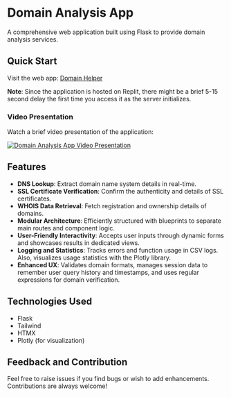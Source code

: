# Domain Analysis App

A comprehensive web application built using Flask to provide domain analysis services.

## Quick Start

Visit the web app: [Domain Helper](https://domain-helper2.0xdadulin.repl.co/)

**Note**: Since the application is hosted on Replit, there might be a brief 5-15 second delay the first time you access it as the server initializes.

### Video Presentation

Watch a brief video presentation of the application:

[![Domain Analysis App Video Presentation](https://img.youtube.com/vi/fc9409f483f443c995734fbd3bb841b5/0.jpg)](https://www.loom.com/share/fc9409f483f443c995734fbd3bb841b5)

## Features

- **DNS Lookup**: Extract domain name system details in real-time.
- **SSL Certificate Verification**: Confirm the authenticity and details of SSL certificates.
- **WHOIS Data Retrieval**: Fetch registration and ownership details of domains.
- **Modular Architecture**: Efficiently structured with blueprints to separate main routes and component logic.
- **User-Friendly Interactivity**: Accepts user inputs through dynamic forms and showcases results in dedicated views.
- **Logging and Statistics**: Tracks errors and function usage in CSV logs. Also, visualizes usage statistics with the Plotly library.
- **Enhanced UX**: Validates domain formats, manages session data to remember user query history and timestamps, and uses regular expressions for domain verification.

## Technologies Used

- Flask
- Tailwind
- HTMX
- Plotly (for visualization)

## Feedback and Contribution

Feel free to raise issues if you find bugs or wish to add enhancements. Contributions are always welcome!
